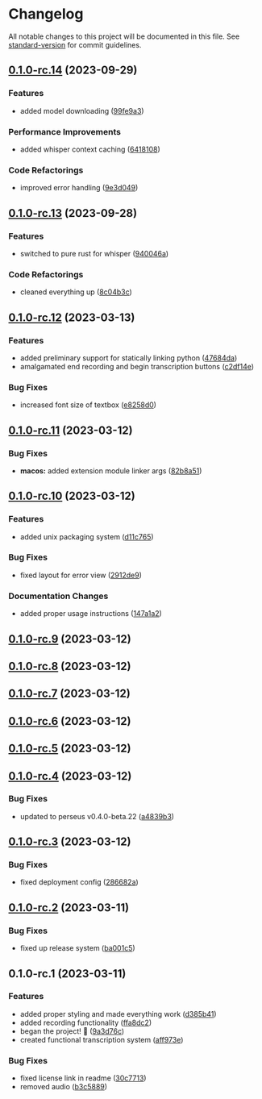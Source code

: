 # Changelog

All notable changes to this project will be documented in this file. See [standard-version](https://github.com/conventional-changelog/standard-version) for commit guidelines.

## [0.1.0-rc.14](/home/arctic-hen7/me/.main-mirror.git/compare/v0.1.0-rc.13...v0.1.0-rc.14) (2023-09-29)


### Features

* added model downloading ([99fe9a3](/home/arctic-hen7/me/.main-mirror.git/commit/99fe9a3c826f8427c72145cc54376919a64e180a))


### Performance Improvements

* added whisper context caching ([6418108](/home/arctic-hen7/me/.main-mirror.git/commit/641810834fae9df913c5bf4474de2bec47b24ee1))


### Code Refactorings

* improved error handling ([9e3d049](/home/arctic-hen7/me/.main-mirror.git/commit/9e3d049382a4baffbee3de72ad06cd0496c18086))

## [0.1.0-rc.13](/home/arctic-hen7/me/.main-mirror.git/compare/v0.1.0-rc.12...v0.1.0-rc.13) (2023-09-28)


### Features

* switched to pure rust for whisper ([940046a](/home/arctic-hen7/me/.main-mirror.git/commit/940046a89d09c44c6abe6695fb235dd6ce364584))


### Code Refactorings

* cleaned everything up ([8c04b3c](/home/arctic-hen7/me/.main-mirror.git/commit/8c04b3c8bd582daa959798d65be919dc7bddc125))

## [0.1.0-rc.12](https://github.com/arctic-hen7/sotto/compare/v0.1.0-rc.11...v0.1.0-rc.12) (2023-03-13)


### Features

* added preliminary support for statically linking python ([47684da](https://github.com/arctic-hen7/sotto/commit/47684da3aa8ebce60c4a2a079f6e9a0c700b3a2a))
* amalgamated end recording and begin transcription buttons ([c2df14e](https://github.com/arctic-hen7/sotto/commit/c2df14e7f6746f2b916dd16206fec26e5f5cd5df))


### Bug Fixes

* increased font size of textbox ([e8258d0](https://github.com/arctic-hen7/sotto/commit/e8258d0e1f2c64ec65c77ff172cdc2389b240662))

## [0.1.0-rc.11](https://github.com/arctic-hen7/sotto/compare/v0.1.0-rc.10...v0.1.0-rc.11) (2023-03-12)


### Bug Fixes

* **macos:** added extension module linker args ([82b8a51](https://github.com/arctic-hen7/sotto/commit/82b8a51df1cfa6a25a603d33422277db325969a3))

## [0.1.0-rc.10](https://github.com/arctic-hen7/sotto/compare/v0.1.0-rc.9...v0.1.0-rc.10) (2023-03-12)


### Features

* added unix packaging system ([d11c765](https://github.com/arctic-hen7/sotto/commit/d11c7655f60698cf70cc4c695858bd8d9b304aef))


### Bug Fixes

* fixed layout for error view ([2912de9](https://github.com/arctic-hen7/sotto/commit/2912de9c7d4b24936776d8e8752070b89e4d89bc))


### Documentation Changes

* added proper usage instructions ([147a1a2](https://github.com/arctic-hen7/sotto/commit/147a1a240a455cc3c0f6d52c6bc45812fd951267))

## [0.1.0-rc.9](https://github.com/arctic-hen7/sotto/compare/v0.1.0-rc.8...v0.1.0-rc.9) (2023-03-12)

## [0.1.0-rc.8](https://github.com/arctic-hen7/sotto/compare/v0.1.0-rc.7...v0.1.0-rc.8) (2023-03-12)

## [0.1.0-rc.7](https://github.com/arctic-hen7/sotto/compare/v0.1.0-rc.6...v0.1.0-rc.7) (2023-03-12)

## [0.1.0-rc.6](https://github.com/arctic-hen7/sotto/compare/v0.1.0-rc.5...v0.1.0-rc.6) (2023-03-12)

## [0.1.0-rc.5](https://github.com/arctic-hen7/sotto/compare/v0.1.0-rc.4...v0.1.0-rc.5) (2023-03-12)

## [0.1.0-rc.4](https://github.com/arctic-hen7/sotto/compare/v0.1.0-rc.3...v0.1.0-rc.4) (2023-03-12)


### Bug Fixes

* updated to perseus v0.4.0-beta.22 ([a4839b3](https://github.com/arctic-hen7/sotto/commit/a4839b3d566e703de1b5d8d9c062410b85587cad))

## [0.1.0-rc.3](https://github.com/arctic-hen7/sotto/compare/v0.1.0-rc.2...v0.1.0-rc.3) (2023-03-12)


### Bug Fixes

* fixed deployment config ([286682a](https://github.com/arctic-hen7/sotto/commit/286682a75aeb50367a769d6c77e7e9263e2fd338))

## [0.1.0-rc.2](https://github.com/arctic-hen7/sotto/compare/v0.1.0-rc.1...v0.1.0-rc.2) (2023-03-11)


### Bug Fixes

* fixed up release system ([ba001c5](https://github.com/arctic-hen7/sotto/commit/ba001c5f7145f2636f89ff803af7b0583c3cda0b))

## 0.1.0-rc.1 (2023-03-11)


### Features

* added proper styling and made everything work ([d385b41](https://github.com/arctic-hen7/sotto/commit/d385b41317b652ce1627b5e63b1f50999579d940))
* added recording functionality ([ffa8dc2](https://github.com/arctic-hen7/sotto/commit/ffa8dc2f2f487eec8e0c4b3132edc0b00874e066))
* began the project! 🎉 ([9a3d76c](https://github.com/arctic-hen7/sotto/commit/9a3d76cab51bc6a3002bf3b7465052fb529de905))
* created functional transcription system ([aff973e](https://github.com/arctic-hen7/sotto/commit/aff973eb03b895e394374ba38842875bc6c3e73d))


### Bug Fixes

* fixed license link in readme ([30c7713](https://github.com/arctic-hen7/sotto/commit/30c7713a3f37bfcb0b32a47910ec8fd0d3824125))
* removed audio ([b3c5889](https://github.com/arctic-hen7/sotto/commit/b3c58899b0195b66f8c9e1f3ae5aef55b23c8994))
